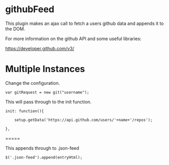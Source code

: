 githubFeed
============

This plugin makes an ajax call to fetch a users github data and appends it to the DOM.

For more information on the github API and some useful libraries:

https://developer.github.com/v3/

Multiple Instances
=====

Change the configuration.

 	var gitRequest = new git("username");

This will pass through to the init function. 

	init: function(){

		setup.getData('https://api.github.com/users/'+name+'/repos');

	},

=====

This appends through to .json-feed

	$('.json-feed').append(entryHtml);

